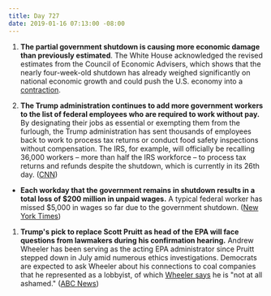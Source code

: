 ```yaml
---
title: Day 727
date: 2019-01-16 07:13:00 -08:00
---
```


1. **The partial government shutdown is causing more economic damage than previously estimated**. The White House acknowledged the revised estimates from the Council of Economic Advisers, which shows that the nearly four-week-old shutdown has already weighed significantly on national economic growth and could push the U.S. economy into a [contraction](https://www.investopedia.com/terms/c/contraction.asp). 

2. **The Trump administration continues to add more government workers to the list of federal employees who are required to work without pay.** By designating their jobs as essential or exempting them from the furlough, the Trump administration has sent thousands of employees back to work to process tax returns or conduct food safety inspections without compensation. The IRS, for example, will officially be recalling 36,000 workers – more than half the IRS workforce – to process tax returns and refunds despite the shutdown, which is currently in its 26th day. ([CNN](https://www.cnn.com/2019/01/16/politics/trump-workers-essential-furlough/index.html)) 

* **Each workday that the government remains in shutdown results in a total loss of $200 million in unpaid wages.** A typical federal worker has missed $5,000 in wages so far due to the government shutdown. ([New York Times](https://www.nytimes.com/interactive/2019/01/16/us/politics/federal-shutdown-salaries.html))

1. **Trump's pick to replace Scott Pruitt as head of the EPA will face questions from lawmakers during his confirmation hearing.** Andrew Wheeler has been serving as the acting EPA administrator since Pruitt stepped down in July amid numerous ethics investigations. Democrats are expected to ask Wheeler about his connections to coal companies that he represented as a lobbyist, of which [Wheeler says](https://abcnews.go.com/Politics/epa-chief-andrew-wheeler-ashamed-work-coal-company/story?id=56497860) he is "not at all ashamed." ([ABC News](https://abcnews.go.com/Politics/chaos-government-shutdown-trumps-nominee-replace-pruitt-epa/story?id=60400921))